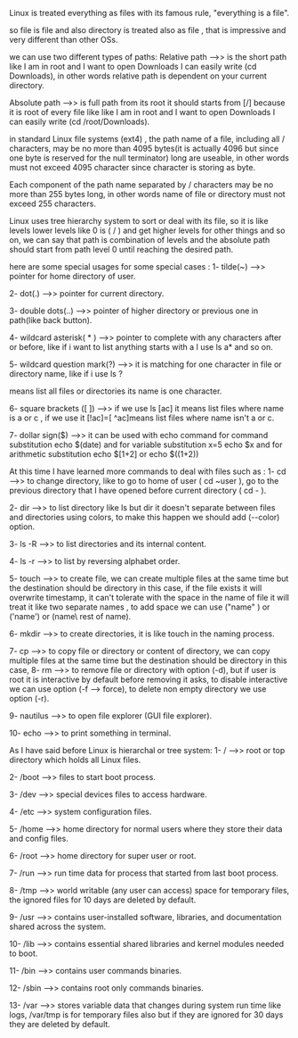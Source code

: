 Linux is treated everything as files with its famous rule, "everything is a file".

so file is file and also directory is treated also as file , that is impressive and very different than other OSs.

we can use two different types of paths:
	Relative path   -->> is the short path like I am in root and I want to open Downloads I can easily write (cd Downloads), in other words relative path is dependent on your current directory.

Absolute path -->> is full path from its root it should starts from [/] because it is root of every file like like I am in root and I want to open Downloads I can easily write (cd /root/Downloads).

in standard Linux file systems (ext4) , the path name of a file, including all / characters, may be no more than 4095 bytes(it is actually 4096 but since one byte is reserved for the null terminator) long are useable, in other words must not exceed 4095 character since character is storing as byte.

Each component of the path name separated by / characters may be no more than 255 bytes long, in other words name of file or directory must not exceed 255 characters.

Linux uses tree hierarchy system to sort or deal with its file, so it is like levels lower levels like 0 is ( / ) and get higher levels for other things and so on, we can say that path is combination of levels and the absolute path should start from path level 0 until reaching the desired path.

here are some special usages for some special cases :
	1- tilde(~) -->> pointer for home directory of user.

2- dot(.) -->> pointer for current directory.

3- double dots(..) -->> pointer of higher directory or previous one in path(like back button).

4- wildcard asterisk( * ) -->> pointer to complete with any characters after or before, like if i want to list anything starts with a I use ls a* and so on.

5- wildcard question mark(?) -->> it is matching for one character in file or directory name, like if i use ls ?

means list all files or directories its name is one character.

6- square brackets ([ ]) -->> if we use ls [ac] it means list files where name is a or c , if we use it [!ac]=[ ^ac]means list files where name isn't a or c.

7- dollar sign($) -->> it can be used with echo command for command substitution echo $(date) and for variable substitution x=5 echo $x and for arithmetic substitution echo $[1+2] or echo $((1+2))
	
	
At this time I have learned more commands to deal with files such as :
	1- cd -->> to change directory, like to go to home of user ( cd ~user ), go to the previous directory that I have opened before current directory ( cd - ).

2- dir -->> to list directory like ls but dir it doesn't separate between files and directories using colors, to make this happen we should add (--color) option.

3- ls -R -->> to list directories and its internal content.

4- ls -r -->> to list by reversing alphabet order.

5- touch -->> to create file, we can create multiple files at the same time but the destination should be directory in this case, if the file exists it will overwrite timestamp, it can't tolerate with the space in the name of file it will treat it like two separate names , to add space we can use ("name" ) or ('name') or (name\ rest of name).

6- mkdir -->> to create directories, it is like touch in the naming process.

7- cp -->> to copy file or directory or content of directory,  we can copy multiple files at the same time but the destination should be directory in this case,
	8- rm -->> to remove file or directory with option (-d), but if user is root it is interactive by default before removing it asks, to disable interactive we can use option (-f  --> force), to delete non empty directory we use option (-r).

9- nautilus -->> to open file explorer (GUI file explorer).

10- echo -->> to print something in terminal.

As I have said before Linux is hierarchal or tree system:
	1- / -->> root or top directory which holds all Linux files.

2- /boot -->> files to start boot process.

3- /dev -->> special devices files to access hardware.

4- /etc -->> system configuration files.

5- /home -->> home directory for normal users where they store their data and config files.

6- /root -->> home directory for super user or root.

7- /run -->> run time data for process that started from last boot process.

8- /tmp -->> world writable (any user can access) space for temporary files, the ignored files for 10 days are deleted by default.

9- /usr  -->> contains user-installed software, libraries, and documentation shared across the system.

10- /lib -->> contains essential shared libraries and kernel modules needed to boot.

11- /bin -->> contains  user commands binaries.

12- /sbin -->> contains root only commands binaries.

13- /var -->> stores variable data that changes during system run time like logs, /var/tmp is for temporary files also but if they are ignored for 30 days they are deleted by default.

